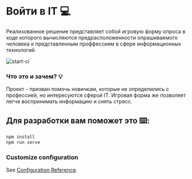 # Войти в IT :computer:

Реализованное решение представляет собой игровую форму опроса в ходе которого вычисляются предрасположенности опрашиваемого человека к представленным проффессиям в сфере информационных технологий.

![start-ci](https://user-images.githubusercontent.com/48692866/191681661-8267d3ec-ed35-4603-94ee-2611505b461e.gif)

###  Что это и зачем? :bulb:

Проект - призван помочь новичкам, которые не определились с профессией, но интересуются сферой IT. Игровая форма же позволяет легче воспринимать информацию и снять стресс.


## Для разработки вам поможет это :keyboard:: 
```bash
npm install
npm run serve
```

### Customize configuration
See [Configuration Reference](https://cli.vuejs.org/config/).
